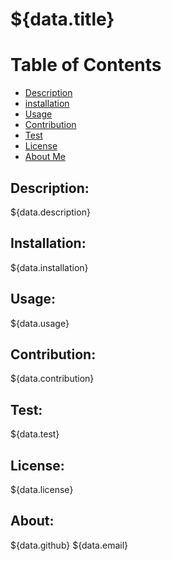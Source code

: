 # ${data.title}

# **Table of Contents**
* [Description](#description)
* [installation](#installation)
* [Usage](#usage)
* [Contribution](#contribution)
* [Test](#test)
* [License](#license)
* [About Me](#About)


## **Description**:
${data.description}

## **Installation**:
${data.installation}

## **Usage**:
${data.usage}

## **Contribution**:
${data.contribution}

## **Test**:
${data.test}

## **License**:
${data.license}

## **About**:
${data.github}
${data.email}